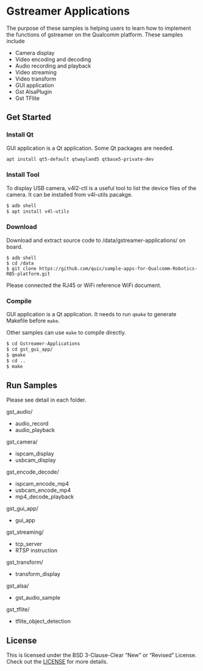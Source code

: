 # Gstreamer Applications

The purpose of these samples is helping users to learn how to implement the functions of gstreamer on the Qualcomm platform.  These samples include 

+ Camera display
+ Video encoding and decoding
+ Audio recording and playback 
+ Video streaming
+ Video transform
+ GUI application
+ Gst AlsaPlugin
+ Gst TFlite

## Get Started

### Install Qt

GUI application is a Qt application. Some Qt packages are needed.

```bash
apt install qt5-default qtwayland5 qtbase5-private-dev
```

### Install Tool

To display USB camera, v4l2-ctl is a useful tool to list the device files of the camera. It can be installed from v4l-utils pacakge.

```bash
$ adb shell
$ apt install v4l-utils
```

### Download

Download and extract source code to /data/gstreamer-applications/ on board.
```
$ adb shell
$ cd /data
$ git clone https://github.com/quic/sample-apps-for-Qualcomm-Robotics-RB5-platform.git
```
Please connected the RJ45 or WiFi reference WiFi document.

### Compile

GUI application is a Qt application. It needs to run ```qmake``` to generate Makefile before ```make```. 

Other samples can use ```make``` to compile directly.

```bash
$ cd Gstreamer-Applications
$ cd gst_gui_app/
$ qmake
$ cd ..
$ make
```


## Run Samples

Please see detail in each folder.

gst_audio/

+ audio_record
+ audio_playback

gst_camera/

+ ispcam_display
+ usbcam_display

gst_encode_decode/

+ ispcam_encode_mp4
+ usbcam_encode_mp4
+ mp4_decode_playback

gst_gui_app/

+ gui_app

gst_streaming/

+ tcp_server
+ RTSP instruction

gst_transform/

+ transform_display

gst_alsa/

+ gst_audio_sample

gst_tflite/

+ tflite_object_detection

## License
This is licensed under the BSD 3-Clause-Clear “New” or “Revised” License. Check out the [LICENSE](LICENSE) for more details.
